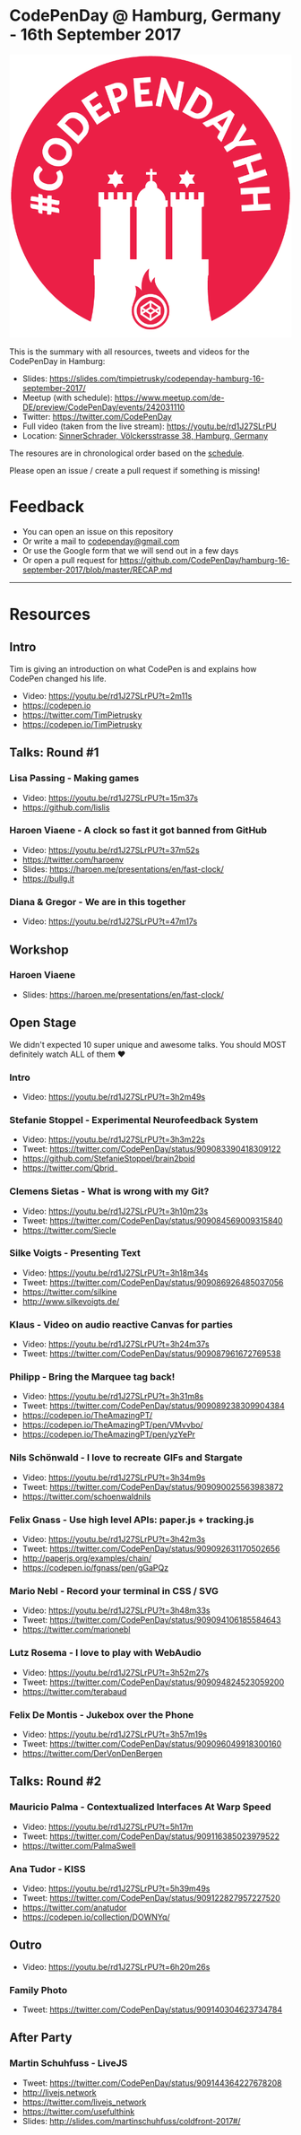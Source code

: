 # CodePenDay @ Hamburg, Germany - 16th September 2017

<p align="center"> 
<img src="https://raw.githubusercontent.com/CodePenDay/assets/master/logo/codependayhh800.png">
</p>

This is the summary with all resources, tweets and videos for the CodePenDay in Hamburg:

* Slides: https://slides.com/timpietrusky/codependay-hamburg-16-september-2017/
* Meetup (with schedule): https://www.meetup.com/de-DE/preview/CodePenDay/events/242031110
* Twitter: https://twitter.com/CodePenDay
* Full video (taken from the live stream): https://youtu.be/rd1J27SLrPU
* Location: [SinnerSchrader, Völckersstrasse 38, Hamburg, Germany](https://goo.gl/maps/FGaUMtkirvL2)

The resoures are in chronological order based on the [schedule](https://www.meetup.com/de-DE/preview/CodePenDay/events/242031110). 

Please open an issue / create a pull request if something is missing!

# Feedback

* You can open an issue on this repository
* Or write a mail to codependay@gmail.com
* Or use the Google form that we will send out in a few days
* Or open a pull request for https://github.com/CodePenDay/hamburg-16-september-2017/blob/master/RECAP.md

---

# Resources

## Intro

Tim is giving an introduction on what CodePen is and explains how CodePen changed his life.

* Video: https://youtu.be/rd1J27SLrPU?t=2m11s
* https://codepen.io
* https://twitter.com/TimPietrusky
* https://codepen.io/TimPietrusky


## Talks: Round #1

### Lisa Passing - Making games

* Video: https://youtu.be/rd1J27SLrPU?t=15m37s
* https://github.com/lislis


### Haroen Viaene - A clock so fast it got banned from GitHub

* Video: https://youtu.be/rd1J27SLrPU?t=37m52s
* https://twitter.com/haroenv
* Slides: https://haroen.me/presentations/en/fast-clock/
* https://bullg.it

### Diana & Gregor - We are in this together
* Video: https://youtu.be/rd1J27SLrPU?t=47m17s


## Workshop

### Haroen Viaene

* Slides: https://haroen.me/presentations/en/fast-clock/



## Open Stage

We didn't expected 10 super unique and awesome talks. You should MOST definitely watch ALL of them ❤️

### Intro
* Video: https://youtu.be/rd1J27SLrPU?t=3h2m49s

### Stefanie Stoppel - Experimental Neurofeedback System
* Video: https://youtu.be/rd1J27SLrPU?t=3h3m22s
* Tweet: https://twitter.com/CodePenDay/status/909083390418309122
* https://github.com/StefanieStoppel/brain2boid
* https://twitter.com/Qbrid_



### Clemens Sietas - What is wrong with my Git?
* Video: https://youtu.be/rd1J27SLrPU?t=3h10m23s
* Tweet: https://twitter.com/CodePenDay/status/909084569009315840
* https://twitter.com/Siecle



### Silke Voigts - Presenting Text
* Video: https://youtu.be/rd1J27SLrPU?t=3h18m34s
* Tweet: https://twitter.com/CodePenDay/status/909086926485037056
* https://twitter.com/silkine
* http://www.silkevoigts.de/


### Klaus - Video on audio reactive Canvas for parties
* Video: https://youtu.be/rd1J27SLrPU?t=3h24m37s
* Tweet: https://twitter.com/CodePenDay/status/909087961672769538



### Philipp - Bring the Marquee tag back!
* Video: https://youtu.be/rd1J27SLrPU?t=3h31m8s
* Tweet: https://twitter.com/CodePenDay/status/909089238309904384
* https://codepen.io/TheAmazingPT/
* https://codepen.io/TheAmazingPT/pen/VMvvbo/
* https://codepen.io/TheAmazingPT/pen/yzYePr



### Nils Schönwald - I love to recreate GIFs and Stargate
* Video: https://youtu.be/rd1J27SLrPU?t=3h34m9s
* Tweet: https://twitter.com/CodePenDay/status/909090025563983872
* https://twitter.com/schoenwaldnils



### Felix Gnass - Use high level APIs: paper.js + tracking.js
* Video: https://youtu.be/rd1J27SLrPU?t=3h42m3s
* Tweet: https://twitter.com/CodePenDay/status/909092631170502656
* http://paperjs.org/examples/chain/
* https://codepen.io/fgnass/pen/gGaPQz



### Mario Nebl - Record your terminal in CSS / SVG
* Video: https://youtu.be/rd1J27SLrPU?t=3h48m33s
* Tweet: https://twitter.com/CodePenDay/status/909094106185584643
* https://twitter.com/marionebl



### Lutz Rosema - I love to play with WebAudio
* Video: https://youtu.be/rd1J27SLrPU?t=3h52m27s
* Tweet: https://twitter.com/CodePenDay/status/909094824523059200
* https://twitter.com/terabaud



### Felix De Montis - Jukebox over the Phone
* Video: https://youtu.be/rd1J27SLrPU?t=3h57m19s
* Tweet: https://twitter.com/CodePenDay/status/909096049918300160
* https://twitter.com/DerVonDenBergen




## Talks: Round #2

### Mauricio Palma - Contextualized Interfaces At Warp Speed
* Video: https://youtu.be/rd1J27SLrPU?t=5h17m
* Tweet: https://twitter.com/CodePenDay/status/909116385023979522
* https://twitter.com/PalmaSwell



### Ana Tudor - KISS
* Video: https://youtu.be/rd1J27SLrPU?t=5h39m49s
* Tweet: https://twitter.com/CodePenDay/status/909122827957227520
* https://twitter.com/anatudor
* https://codepen.io/collection/DOWNYq/





## Outro
* Video: https://youtu.be/rd1J27SLrPU?t=6h20m26s

### Family Photo
* Tweet: https://twitter.com/CodePenDay/status/909140304623734784



## After Party

### Martin Schuhfuss - LiveJS

* Tweet: https://twitter.com/CodePenDay/status/909144364227678208
* http://livejs.network
* https://twitter.com/livejs_network
* https://twitter.com/usefulthink
* Slides: http://slides.com/martinschuhfuss/coldfront-2017#/
